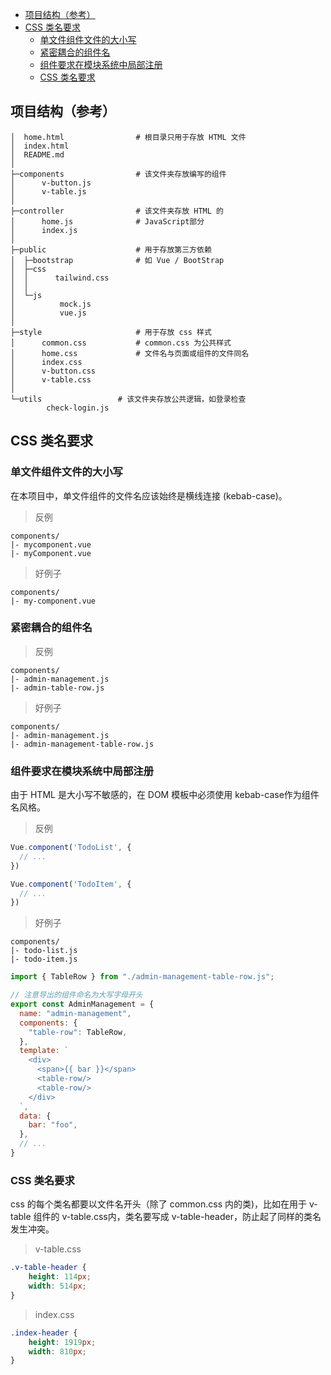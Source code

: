 <!-- TOC -->

- [项目结构（参考）](#%E9%A1%B9%E7%9B%AE%E7%BB%93%E6%9E%84%E5%8F%82%E8%80%83)
- [CSS 类名要求](#css-%E7%B1%BB%E5%90%8D%E8%A6%81%E6%B1%82)
    - [单文件组件文件的大小写](#%E5%8D%95%E6%96%87%E4%BB%B6%E7%BB%84%E4%BB%B6%E6%96%87%E4%BB%B6%E7%9A%84%E5%A4%A7%E5%B0%8F%E5%86%99)
    - [紧密耦合的组件名](#%E7%B4%A7%E5%AF%86%E8%80%A6%E5%90%88%E7%9A%84%E7%BB%84%E4%BB%B6%E5%90%8D)
    - [组件要求在模块系统中局部注册](#%E7%BB%84%E4%BB%B6%E8%A6%81%E6%B1%82%E5%9C%A8%E6%A8%A1%E5%9D%97%E7%B3%BB%E7%BB%9F%E4%B8%AD%E5%B1%80%E9%83%A8%E6%B3%A8%E5%86%8C)
    - [CSS 类名要求](#css-%E7%B1%BB%E5%90%8D%E8%A6%81%E6%B1%82)

<!-- /TOC -->

## 项目结构（参考）
```
│  home.html                # 根目录只用于存放 HTML 文件
│  index.html
│  README.md
│
├─components                # 该文件夹存放编写的组件
│      v-button.js
│      v-table.js
│
├─controller                # 该文件夹存放 HTML 的 
│      home.js              # JavaScript部分
│      index.js
│
├─public                    # 用于存放第三方依赖
│  ├─bootstrap              # 如 Vue / BootStrap
│  ├─css
│  │      tailwind.css
│  │
│  └─js
│          mock.js
│          vue.js
│
├─style                     # 用于存放 css 样式
│      common.css           # common.css 为公共样式
│      home.css             # 文件名与页面或组件的文件同名
│      index.css
│      v-button.css
│      v-table.css
│
└─utils                 # 该文件夹存放公共逻辑，如登录检查
        check-login.js
```

## CSS 类名要求

### 单文件组件文件的大小写
在本项目中，单文件组件的文件名应该始终是横线连接 (kebab-case)。
> 反例
```
components/
|- mycomponent.vue
|- myComponent.vue

```
> 好例子
```
components/
|- my-component.vue
```

### 紧密耦合的组件名
> 反例
```
components/
|- admin-management.js
|- admin-table-row.js
```

> 好例子
```
components/
|- admin-management.js
|- admin-management-table-row.js
```

### 组件要求在模块系统中局部注册

由于 HTML 是大小写不敏感的，在 DOM 模板中必须使用 kebab-case作为组件名风格。

> 反例
```javascript
Vue.component('TodoList', {
  // ...
})

Vue.component('TodoItem', {
  // ...
})
```

> 好例子
```
components/
|- todo-list.js
|- todo-item.js
```

```javascript
import { TableRow } from "./admin-management-table-row.js";

// 注意导出的组件命名为大写字母开头
export const AdminManagement = {
  name: "admin-management",
  components: {
    "table-row": TableRow,
  },
  template: `
    <div>
      <span>{{ bar }}</span>
      <table-row/>
      <table-row/>
    </div>
  `,
  data: {
    bar: "foo",
  },
  // ...
}
```

### CSS 类名要求
css 的每个类名都要以文件名开头（除了 common.css 内的类)，比如在用于 v-table 组件的 v-table.css内，类名要写成 v-table-header，防止起了同样的类名发生冲突。

> v-table.css
```css
.v-table-header {
    height: 114px;
    width: 514px;
}
```

> index.css
```css
.index-header {
    height: 1919px;
    width: 810px;
}
```
